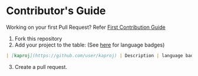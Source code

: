 # Contributor's Guide

Working on your first Pull Request? Refer [First Contribution Guide](https://github.com/firstcontributions/first-contributions)

1. Fork this repository
2. Add your project to the table: (See [here](https://github.com/Ileriayo/markdown-badges#languages) for language badges)
```md
| [kaproj](https://github.com/user/kaproj) | Description | language badge |
```
3. Create a pull request.
